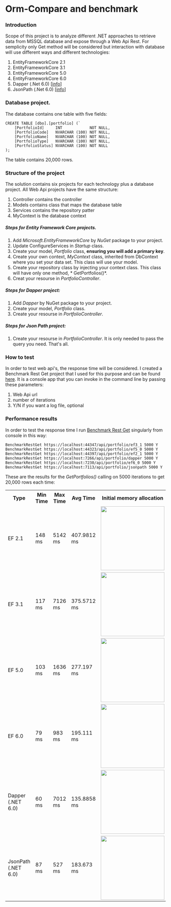 # Orm-Compare and benchmark

### Introduction
Scope of this project is to analyze different .NET approaches to retrieve data from MSSQL database and expose through a Web Api Rest. For semplicity only Get method will be considered but
interaction with database will use different ways and different technologies:

1. EntityFrameworkCore 2.1
2. EntityFrameworkCore 3.1
3. EntityFrameworkCore 5.0
4. EntityFrameworkCore 6.0
5. Dapper (.Net 6.0) [[info](https://github.com/DapperLib/Dapper)]
6. JsonPath (.Net 6.0) [[info](https://docs.microsoft.com/en-us/sql/relational-databases/json/json-path-expressions-sql-server?view=sql-server-2017)]

### Database project.
The database contains one table with five fields:

```
CREATE TABLE [dbo].[portfolio] (`
    [PortfolioId]     INT            NOT NULL,
    [PortfolioCode]   NVARCHAR (100) NOT NULL,
    [PortfolioName]   NVARCHAR (100) NOT NULL,
    [PortfolioType]   NVARCHAR (100) NOT NULL,
    [PortfolioStatus] NVARCHAR (100) NOT NULL
);
```

The table contains 20,000 rows.

### Structure of the project
The solution contains six projects for each technology plus a database project. All Web Api projects have the same structure:
1. Controller contains the controller
2. Models contains class that maps the database table
3. Services contains the repository patter
4. MyContext is the database context 

##### Steps for Entity Framework Core projects.
1. Add *Microsoft.EntityFrameworkCore* by *NuGet* package to your project.
2. Update ConfigureServices in *Startup* class.
3. Create your model, *Portfolio* class, **ensuring you will add a primary key**.
4. Create your own context, *MyContext* class, inherited from DbContext where you set your data set. This class will use your model.
5. Create your repository class by injecting your context class. This class will have only one method, * GetPortfolios()*.
6. Creat your resourse in *PortfolioController*.

##### Steps for Dapper project:
1. Add *Dapper* by NuGet package to your project.
2. Create your model, *Portfolio* class.
3. Create your resourse in *PortfolioController*.

##### Steps for Json Path project:
1. Create your resourse in *PortfolioController*. It is only needed to pass the query you need. That's all.


### How to test
In order to test web api's, the response time will be considered. I created a Benchmark Rest Get project that I used for this purpose and can be found [here](https://github.com/skepee/Benchmark-Rest-Api-Get). It is a console app that you can invoke in the command line by passing these parameters:
1. Web Api url
2. number of iterations
3. Y/N if you want a log file, optional

### Performance results
In order to test the response time I run [Benchmark Rest Get](https://github.com/skepee/Benchmark-Rest-Api-Get) singularly from console in this way:

```
BenchmarkRestGet https://localhost:44347/api/portfolio/ef3_1 5000 Y
BenchmarkRestGet https://localhost:44323/api/portfolio/ef5_0 5000 Y
BenchmarkRestGet https://localhost:44397/api/portfolio/ef2_1 5000 Y
BenchmarkRestGet https://localhost:7266/api/portfolio/dapper 5000 Y
BenchmarkRestGet https://localhost:7230/api/portfolio/ef6_0 5000 Y
BenchmarkRestGet https://localhost:7113/api/portfolio/jsonpath 5000 Y
```

These are the results for the *GetPortfolios()* calling on 5000 iterations to get 20,000 rows each time:

<table>
    <tr>
        <th>Type</th>
        <th>Min Time</th>
        <th>Max Time</th>
        <th>Avg Time</th>
        <th>Initial memory allocation</th>
        <th>Memory allocation (after 10 times)</th>
        <th><a href="https://github.com/skepee/Benchmark-Rest-Api-Get">Benchmark</a></th>
    </tr>
    <tr>
        <td>EF 2.1</td>
        <td>148 ms</td>
        <td>5142 ms</td>
        <td>407.9812 ms</td>
        <td><img src="https://github.com/skepee/Orm-Compare/blob/master/OrmCompare/JsonEF_2_1/Benchmark/EF2.1InitialMemAll.jpg" heigth="100px" width="200px"></td>
        <td><img src="https://github.com/skepee/Orm-Compare/blob/master/OrmCompare/JsonEF_2_1/Benchmark/EF2.1MemAll10Iterations.jpg" heigth="100px" width="200px"></td>
        <td><a href="https://github.com/skepee/Orm-Compare/blob/master/OrmCompare/JsonEF_2_1/Benchmark/BenchmarkGetRest_ef2_1.txt">Benchmark EF 2.1</a></td>
    </tr> 
    <tr>
        <td>EF 3.1</td>
        <td>117 ms</td>
        <td>7126 ms</td>
        <td>375.5712 ms</td>
        <td><img src="https://github.com/skepee/Orm-Compare/blob/master/OrmCompare/JsonEF_3_1/Benchmark/EF3.1InitialMemAll.jpg" heigth="100px" width="200px"></td>
        <td><img src="https://github.com/skepee/Orm-Compare/blob/master/OrmCompare/JsonEF_3_1/Benchmark/EF3.1MemAll10Iterations.jpg" heigth="100px" width="200px"></td>
        <td><a href="https://github.com/skepee/Orm-Compare/blob/master/OrmCompare/JsonEF_3_1/Benchmark/BenchmarkGetRest_ef3_1.txt">Benchmark EF 3.1</a></td>
    </tr> 
    <tr>
        <td>EF 5.0</td>
        <td>103 ms</td>
        <td>1636 ms</td>
        <td>277.197 ms</td>
        <td><img src="https://github.com/skepee/Orm-Compare/blob/master/OrmCompare/JsonEF_5_0/Benchmark/EF5.0InitialMemAll.jpg" heigth="100px" width="200px"></td>
        <td><img src="https://github.com/skepee/Orm-Compare/blob/master/OrmCompare/JsonEF_5_0/Benchmark/EF5.0MemAll10Iterations.jpg" heigth="100px" width="200px"></td>
        <td><a href="https://github.com/skepee/Orm-Compare/blob/master/OrmCompare/JsonEF_5_0/Benchmark/BenchmarkGetRest_ef5_0.txt">Benchmark EF 5.0</a></td>
    </tr> 
    <tr>
        <td>EF 6.0</td>
        <td>79 ms</td>
        <td>983 ms</td>
        <td>195.111 ms</td>
        <td><img src="https://github.com/skepee/Orm-Compare/blob/master/OrmCompare/JsonEF_6_0/Benchmark/EF6.0InitialMemAll.jpg" heigth="100px" width="200px"></td>
        <td><img src="https://github.com/skepee/Orm-Compare/blob/master/OrmCompare/JsonEF_6_0/Benchmark/EF6.0MemAll10Iterations.jpg" heigth="100px" width="200px"></td>
        <td><a href="https://github.com/skepee/Orm-Compare/blob/master/OrmCompare/JsonEF_6_0/Benchmark/BenchmarkGetRest_ef6_0.txt">Benchmark EF 6.0</a></td>
    </tr> 
    <tr>
        <td>Dapper (.NET 6.0)</td>
        <td>60 ms</td>
        <td>7012 ms</td>
        <td>135.8858 ms</td>
        <td><img src="https://github.com/skepee/Orm-Compare/blob/master/OrmCompare/JsonDapper_6_0/Benchmark/DapperInitialMemAll.jpg" heigth="100px" width="200px"></td>
        <td><img src="https://github.com/skepee/Orm-Compare/blob/master/OrmCompare/JsonDapper_6_0/Benchmark/DapperMemAll10Iterations.jpg" heigth="100px" width="200px"></td>
        <td><a href="https://github.com/skepee/Orm-Compare/blob/master/OrmCompare/JsonDapper_6_0/Benchmark/BenchmarkGetRest_Dapper.Net6.0.txt">Benchmark EF 2.1</a></td>
    </tr> 
    <tr>
        <td>JsonPath (.NET 6.0)</td>
        <td>87 ms</td>
        <td>527 ms</td>
        <td>183.673 ms</td>
        <td><img src="https://github.com/skepee/Orm-Compare/blob/master/OrmCompare/JsonPath_6_0/Benchmark/JsonPathInitialMemAll.jpg" heigth="100px" width="200px"></td>
        <td><img src="https://github.com/skepee/Orm-Compare/blob/master/OrmCompare/JsonPath_6_0/Benchmark/JsonPathMemAll10Iterations.jpg" heigth="100px" width="200px"></td>
        <td><a href="https://github.com/skepee/Orm-Compare/blob/master/OrmCompare/JsonPath_6_0/Benchmark/BenchmarkGetRest_JsonPath.Net6.0.txt">Benchmark Json Path</a></td>
    </tr> 
</table>

<!--
   Type    | Min Time | Max Time | Avg Time     | Initial memory allocation | Memory allocation after 10 iterations |
---------- | -------- | -------- |--------------|---------------------------| ------------------------------------- |  
  EF 2.1   | 148 ms   | 5142 ms  |  407.9812 ms | |
                          |                                       | 
  EF 3.1   | 117 ms   | 7126 ms  |  375.5712 ms |                           |                                       | 
  EF 5.0   | 103 ms   | 1636 ms  |  277.197 ms  |                           |                                       | 
  EF 6.0   | 79 ms    | 983 ms   |  195.111 ms  |                           |                                       | 
  Dapper   | 60 ms    | 7012 ms  |  135.8858 ms |                           |                                       | 
  JsonPath | 87 ms    | 527 ms   |  183.673 ms  |                           |                                       | 


### Conclusions
In this very simple example a ORM perfomance comparison has been shown. By using Sql Server Json native support we can have many benefits:
1. No NuGet package to install.
2. No extra code to add (repository, context).
3. No mapping class needed (then no CPU time spent).
4. More efficient in terms of time and CPU usage.


### Final notes
Attached to the solution also the benchmark results I used for this test.
-->
